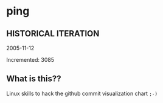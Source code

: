 # ping

## HISTORICAL ITERATION
2005-11-12

Incremented: 3085

## What is this?? 
Linux skills to hack the github commit visualization chart `;-)`
